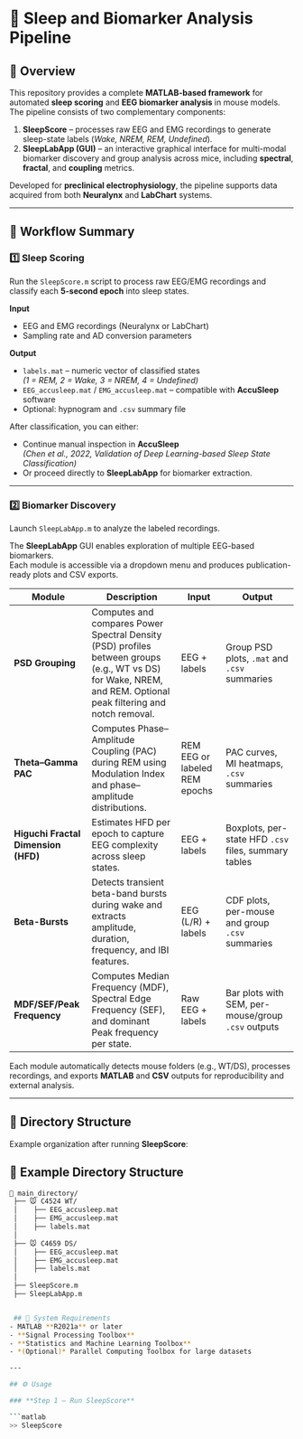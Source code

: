 # 🧠 Sleep and Biomarker Analysis Pipeline

## 📘 Overview
This repository provides a complete **MATLAB-based framework** for automated **sleep scoring** and **EEG biomarker analysis** in mouse models.  
The pipeline consists of two complementary components:

1. **SleepScore** – processes raw EEG and EMG recordings to generate sleep-state labels (*Wake, NREM, REM, Undefined*).  
2. **SleepLabApp (GUI)** – an interactive graphical interface for multi-modal biomarker discovery and group analysis across mice, including **spectral**, **fractal**, and **coupling** metrics.

Developed for **preclinical electrophysiology**, the pipeline supports data acquired from both **Neuralynx** and **LabChart** systems.

---

## 🚀 Workflow Summary

### 1️⃣ Sleep Scoring
Run the `SleepScore.m` script to process raw EEG/EMG recordings and classify each **5-second epoch** into sleep states.

**Input**
- EEG and EMG recordings (Neuralynx or LabChart)
- Sampling rate and AD conversion parameters

**Output**
- `labels.mat` – numeric vector of classified states  
  *(1 = REM, 2 = Wake, 3 = NREM, 4 = Undefined)*
- `EEG_accusleep.mat` / `EMG_accusleep.mat` – compatible with **AccuSleep** software  
- Optional: hypnogram and `.csv` summary file

After classification, you can either:
- Continue manual inspection in **AccuSleep**  
  *(Chen et al., 2022, Validation of Deep Learning-based Sleep State Classification)*  
- Or proceed directly to **SleepLabApp** for biomarker extraction.

---

### 2️⃣ Biomarker Discovery
Launch `SleepLabApp.m` to analyze the labeled recordings.

The **SleepLabApp** GUI enables exploration of multiple EEG-based biomarkers.  
Each module is accessible via a dropdown menu and produces publication-ready plots and CSV exports.

| Module | Description | Input | Output |
|--------|--------------|--------|---------|
| **PSD Grouping** | Computes and compares Power Spectral Density (PSD) profiles between groups (e.g., WT vs DS) for Wake, NREM, and REM. Optional peak filtering and notch removal. | EEG + labels | Group PSD plots, `.mat` and `.csv` summaries |
| **Theta–Gamma PAC** | Computes Phase–Amplitude Coupling (PAC) during REM using Modulation Index and phase–amplitude distributions. | REM EEG or labeled REM epochs | PAC curves, MI heatmaps, `.csv` summaries |
| **Higuchi Fractal Dimension (HFD)** | Estimates HFD per epoch to capture EEG complexity across sleep states. | EEG + labels | Boxplots, per-state HFD `.csv` files, summary tables |
| **Beta-Bursts** | Detects transient beta-band bursts during wake and extracts amplitude, duration, frequency, and IBI features. | EEG (L/R) + labels | CDF plots, per-mouse and group `.csv` summaries |
| **MDF/SEF/Peak Frequency** | Computes Median Frequency (MDF), Spectral Edge Frequency (SEF), and dominant Peak frequency per state. | Raw EEG + labels | Bar plots with SEM, per-mouse/group `.csv` outputs |

Each module automatically detects mouse folders (e.g., WT/DS), processes recordings, and exports **MATLAB** and **CSV** outputs for reproducibility and external analysis.

---

## 📂 Directory Structure
Example organization after running **SleepScore**:

## 📂 Example Directory Structure

```bash
📁 main_directory/
 ├── 🐭 C4524 WT/
 │    ├── EEG_accusleep.mat
 │    ├── EMG_accusleep.mat
 │    ├── labels.mat
 │
 ├── 🐭 C4659 DS/
 │    ├── EEG_accusleep.mat
 │    ├── EMG_accusleep.mat
 │    ├── labels.mat
 │
 ├── SleepScore.m
 ├── SleepLabApp.m


 ## 🧩 System Requirements
- MATLAB **R2021a** or later  
- **Signal Processing Toolbox**  
- **Statistics and Machine Learning Toolbox**  
- *(Optional)* Parallel Computing Toolbox for large datasets  

---

## ⚙️ Usage

### **Step 1 – Run SleepScore**

```matlab
>> SleepScore




